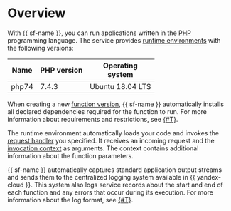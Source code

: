 # Overview

With {{ sf-name }}, you can run applications written in the [PHP](https://www.php.net/) programming language. The service provides [runtime environments](../../concepts/runtime/index.md) with the following versions:

| Name | PHP version | Operating <br>system |
| ---- | ---- | ---- |
| php74 | 7.4.3 | Ubuntu 18.04 LTS |

When creating a new [function version](../../concepts/function.md#version), {{ sf-name }} automatically installs all declared dependencies required for the function to run. For more information about requirements and restrictions, see [{#T}](dependencies.md).

The runtime environment automatically loads your code and invokes the [request handler](handler.md) you specified. It receives an incoming request and the [invocation context](context.md) as arguments. The context contains additional information about the function parameters.

{{ sf-name }} automatically captures standard application output streams and sends them to the centralized logging system available in {{ yandex-cloud }}. This system also logs service records about the start and end of each function and any errors that occur during its execution. For more information about the log format, see [{#T}](logging.md).

